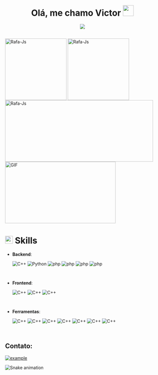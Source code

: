 <h1 align="center"><b>Olá, me chamo Victor </b><img src="https://media.giphy.com/media/hvRJCLFzcasrR4ia7z/giphy.gif" width="35"></h1>
<p align="center">
  <a href="https://github.com/DenverCoder1/readme-typing-svg"><img src="https://readme-typing-svg.herokuapp.com?font=Time+New+Roman&color=abd200&size=25&center=true&vCenter=true&width=600&height=100&lines=Sou+estudante+de+An%C3%A1lise+e+Desenvolvimento+de+Sistemas%2C;atualmente+trabalho+na+Leadfy%2C;uma+martech+voltada+para+o+ramo+automotivo."></a>
</p>
<div style="display: inline_block"><br>
  <img align="center" alt="Rafa-Js" height="200" src="https://github-readme-stats.vercel.app/api?username=victordevphp&show_icons=true&theme=merko">
  <img align="center" alt="Rafa-Js" height="200" src="https://github-readme-stats.vercel.app/api/top-langs/?username=victordevphp&layout=compact&theme=merko">
  <img align="center" alt="Rafa-Js" height="200" width="482" src="https://github-readme-streak-stats.herokuapp.com/?user=victordevphp&theme=merko">
  <img align="center" alt="GIF" height="200" width="360" src="https://media.giphy.com/media/836HiJc7pgzy8iNXCn/giphy.gif" />
</div>

# <img src="https://media2.giphy.com/media/QssGEmpkyEOhBCb7e1/giphy.gif?cid=ecf05e47a0n3gi1bfqntqmob8g9aid1oyj2wr3ds3mg700bl&rid=giphy.gif" width ="25"><b> Skills</b>

- **Backend**:

    ![C++](https://img.shields.io/badge/C++%20-%2300599C.svg?style=for-the-badge&logo=c%2B%2B&logoColor=white)
    ![Python](https://img.shields.io/badge/Python%20-%2314354C.svg?style=for-the-badge&logo=python&logoColor=white)
    ![php](https://img.shields.io/badge/PHP-777BB4?style=for-the-badge&logo=php&logoColor=white)
    ![php](https://img.shields.io/badge/MySQL-005C84?style=for-the-badge&logo=mysql&logoColor=white)
    ![php](https://img.shields.io/badge/Nginx-009639?style=for-the-badge&logo=nginx&logoColor=white)
    ![php]( 	https://img.shields.io/badge/Apache-D22128?style=for-the-badge&logo=Apache&logoColor=white)
<br>

- **Frontend**:

    ![C++](https://img.shields.io/badge/HTML5-E34F26?style=for-the-badge&logo=html5&logoColor=white)
    ![C++](https://img.shields.io/badge/CSS3-1572B6?style=for-the-badge&logo=css3&logoColor=white)
    ![C++](https://img.shields.io/badge/Bootstrap-563D7C?style=for-the-badge&logo=bootstrap&logoColor=white)

<br> 

- **Ferramentas**:
  
    ![C++](https://img.shields.io/badge/Laragon-0E83CD?style=for-the-badge&logo=Laragon&logoColor=white)
    ![C++](https://img.shields.io/badge/Xampp-F37623?style=for-the-badge&logo=xampp&logoColor=white)
    ![C++](https://img.shields.io/badge/GitHub-100000?style=for-the-badge&logo=github&logoColor=white)
    ![C++](https://img.shields.io/badge/GIT-E44C30?style=for-the-badge&logo=git&logoColor=white)
    ![C++](https://img.shields.io/badge/Shell_Script-121011?style=for-the-badge&logo=gnu-bash&logoColor=white)
    ![C++](https://img.shields.io/badge/VSCode-0078D4?style=for-the-badge&logo=visual%20studio%20code&logoColor=white)
    ![C++](https://img.shields.io/badge/Laravel-FF2D20?style=for-the-badge&logo=laravel&logoColor=white)

<br> 

## Contato: 

  <a  href="https://www.linkedin.com/in/victordevphp/" target="_blank"  align="center" >
      <img src="https://img.shields.io/badge/Linked%20In-0A66C2.svg?style=for-the-badge&logo=linkedin&logoColor=white" alt="example"/>
   </a>

![Snake animation](https://github.com/MeirellesDEV/MeirellesDEV/blob/output/github-contribution-grid-snake.svg)
